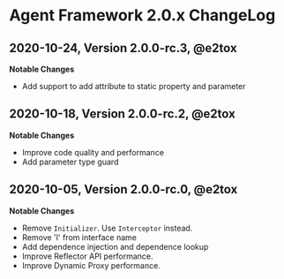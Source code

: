 # Agent Framework 2.0.x ChangeLog

## 2020-10-24, Version 2.0.0-rc.3, @e2tox

**Notable Changes**

-   Add support to add attribute to static property and parameter

## 2020-10-18, Version 2.0.0-rc.2, @e2tox

**Notable Changes**

-   Improve code quality and performance
-   Add parameter type guard

## 2020-10-05, Version 2.0.0-rc.0, @e2tox

**Notable Changes**

-   Remove `Initializer`. Use `Interceptor` instead.
-   Remove 'I' from interface name
-   Add dependence injection and dependence lookup
-   Improve Reflector API performance.
-   Improve Dynamic Proxy performance.
